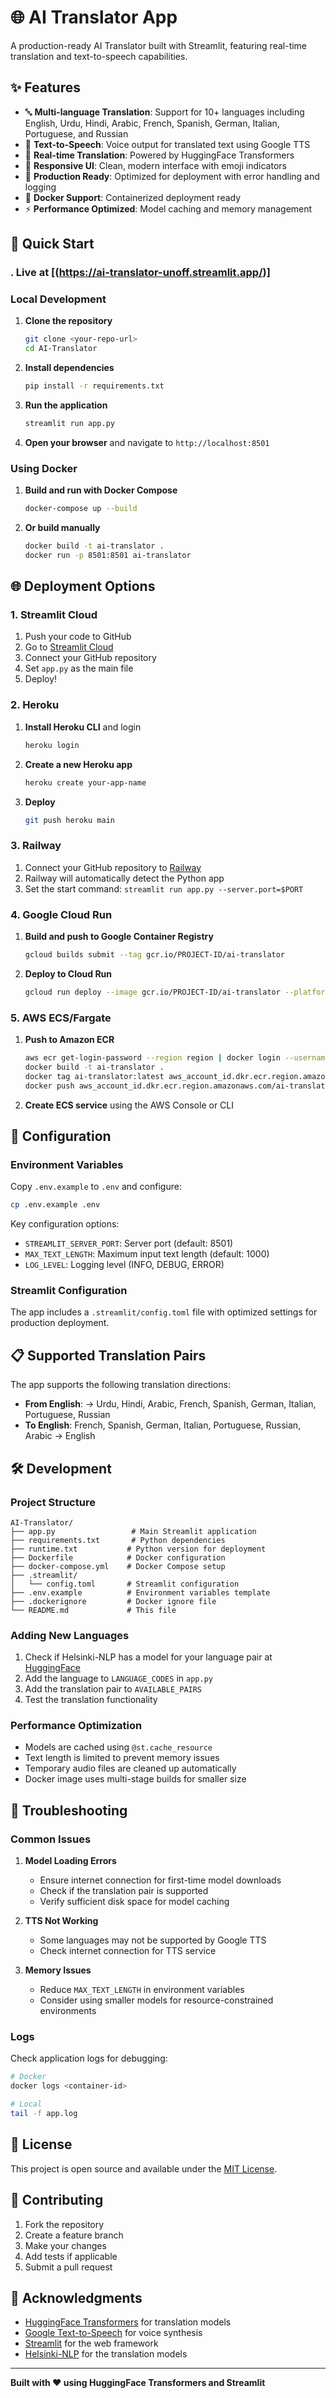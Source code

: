 # 🌐 AI Translator App

A production-ready AI Translator built with Streamlit, featuring real-time translation and text-to-speech capabilities.

## ✨ Features

- 🔤 **Multi-language Translation**: Support for 10+ languages including English, Urdu, Hindi, Arabic, French, Spanish, German, Italian, Portuguese, and Russian
- 🎵 **Text-to-Speech**: Voice output for translated text using Google TTS
- 🚀 **Real-time Translation**: Powered by HuggingFace Transformers
- 📱 **Responsive UI**: Clean, modern interface with emoji indicators
- 🔧 **Production Ready**: Optimized for deployment with error handling and logging
- 🐳 **Docker Support**: Containerized deployment ready
- ⚡ **Performance Optimized**: Model caching and memory management

## 🚀 Quick Start
### . Live at [(https://ai-translator-unoff.streamlit.app/)]

### Local Development

1. **Clone the repository**
   ```bash
   git clone <your-repo-url>
   cd AI-Translator
   ```

2. **Install dependencies**
   ```bash
   pip install -r requirements.txt
   ```

3. **Run the application**
   ```bash
   streamlit run app.py
   ```

4. **Open your browser** and navigate to `http://localhost:8501`

### Using Docker

1. **Build and run with Docker Compose**
   ```bash
   docker-compose up --build
   ```

2. **Or build manually**
   ```bash
   docker build -t ai-translator .
   docker run -p 8501:8501 ai-translator
   ```

## 🌐 Deployment Options

### 1. Streamlit Cloud

1. Push your code to GitHub
2. Go to [Streamlit Cloud](https://streamlit.io/cloud)
3. Connect your GitHub repository
4. Set `app.py` as the main file
5. Deploy!

### 2. Heroku

1. **Install Heroku CLI** and login
   ```bash
   heroku login
   ```

2. **Create a new Heroku app**
   ```bash
   heroku create your-app-name
   ```

3. **Deploy**
   ```bash
   git push heroku main
   ```

### 3. Railway

1. Connect your GitHub repository to [Railway](https://railway.app)
2. Railway will automatically detect the Python app
3. Set the start command: `streamlit run app.py --server.port=$PORT`

### 4. Google Cloud Run

1. **Build and push to Google Container Registry**
   ```bash
   gcloud builds submit --tag gcr.io/PROJECT-ID/ai-translator
   ```

2. **Deploy to Cloud Run**
   ```bash
   gcloud run deploy --image gcr.io/PROJECT-ID/ai-translator --platform managed
   ```

### 5. AWS ECS/Fargate

1. **Push to Amazon ECR**
   ```bash
   aws ecr get-login-password --region region | docker login --username AWS --password-stdin aws_account_id.dkr.ecr.region.amazonaws.com
   docker build -t ai-translator .
   docker tag ai-translator:latest aws_account_id.dkr.ecr.region.amazonaws.com/ai-translator:latest
   docker push aws_account_id.dkr.ecr.region.amazonaws.com/ai-translator:latest
   ```

2. **Create ECS service** using the AWS Console or CLI

## 🔧 Configuration

### Environment Variables

Copy `.env.example` to `.env` and configure:

```bash
cp .env.example .env
```

Key configuration options:
- `STREAMLIT_SERVER_PORT`: Server port (default: 8501)
- `MAX_TEXT_LENGTH`: Maximum input text length (default: 1000)
- `LOG_LEVEL`: Logging level (INFO, DEBUG, ERROR)

### Streamlit Configuration

The app includes a `.streamlit/config.toml` file with optimized settings for production deployment.

## 📋 Supported Translation Pairs

The app supports the following translation directions:
- **From English**: → Urdu, Hindi, Arabic, French, Spanish, German, Italian, Portuguese, Russian
- **To English**: French, Spanish, German, Italian, Portuguese, Russian, Arabic → English

## 🛠️ Development

### Project Structure

```
AI-Translator/
├── app.py                 # Main Streamlit application
├── requirements.txt       # Python dependencies
├── runtime.txt           # Python version for deployment
├── Dockerfile            # Docker configuration
├── docker-compose.yml    # Docker Compose setup
├── .streamlit/
│   └── config.toml       # Streamlit configuration
├── .env.example          # Environment variables template
├── .dockerignore         # Docker ignore file
└── README.md             # This file
```

### Adding New Languages

1. Check if Helsinki-NLP has a model for your language pair at [HuggingFace](https://huggingface.co/Helsinki-NLP)
2. Add the language to `LANGUAGE_CODES` in `app.py`
3. Add the translation pair to `AVAILABLE_PAIRS`
4. Test the translation functionality

### Performance Optimization

- Models are cached using `@st.cache_resource`
- Text length is limited to prevent memory issues
- Temporary audio files are cleaned up automatically
- Docker image uses multi-stage builds for smaller size

## 🐛 Troubleshooting

### Common Issues

1. **Model Loading Errors**
   - Ensure internet connection for first-time model downloads
   - Check if the translation pair is supported
   - Verify sufficient disk space for model caching

2. **TTS Not Working**
   - Some languages may not be supported by Google TTS
   - Check internet connection for TTS service

3. **Memory Issues**
   - Reduce `MAX_TEXT_LENGTH` in environment variables
   - Consider using smaller models for resource-constrained environments

### Logs

Check application logs for debugging:
```bash
# Docker
docker logs <container-id>

# Local
tail -f app.log
```

## 📄 License

This project is open source and available under the [MIT License](LICENSE).

## 🤝 Contributing

1. Fork the repository
2. Create a feature branch
3. Make your changes
4. Add tests if applicable
5. Submit a pull request

## 🙏 Acknowledgments

- [HuggingFace Transformers](https://huggingface.co/transformers/) for translation models
- [Google Text-to-Speech](https://gtts.readthedocs.io/) for voice synthesis
- [Streamlit](https://streamlit.io/) for the web framework
- [Helsinki-NLP](https://huggingface.co/Helsinki-NLP) for the translation models

---

**Built with ❤️ using HuggingFace Transformers and Streamlit**
